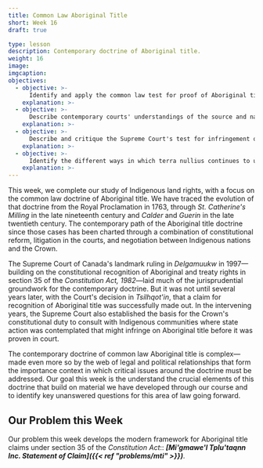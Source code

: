 ```yaml
---
title: Common Law Aboriginal Title
short: Week 16
draft: true

type: lesson
description: Contemporary doctrine of Aboriginal title.
weight: 16
image: 
imgcaption: 
objectives:
  - objective: >-
      Identify and apply the common law test for proof of Aboriginal title.
    explanation: >- 
  - objective: >-
      Describe contemporary courts' understandings of the source and nature of Aboriginal title, including tensions with analogies to conventional property concepts.
    explanation: >-
  - objective: >-
      Describe and critique the Supreme Court's test for infringement of Aboriginal title.
    explanation: >-
  - objective: >-
      Identify the different ways in which terra nullius continues to underpin the common law framework for Aboriginal title claims.
    explanation: >-
---
```


This week, we complete our study of Indigenous land rights, with a focus on the common law doctrine of Aboriginal title. We have traced the evolution of that doctrine from the Royal Proclamation in 1763, through *St. Catherine's Milling* in the late nineteenth century and *Calder* and *Guerin* in the late twentieth century. The contemporary path of the Aboriginal title doctrine since those cases has been charted through a combination of constitutional reform, litigation in the courts, and negotiation between Indigenous nations and the Crown. 

The Supreme Court of Canada's landmark ruling in *Delgamuukw* in 1997—building on the constitutional recognition of Aboriginal and treaty rights in section 35 of the *Constitution Act, 1982*—laid much of the jurisprudential groundwork for the contemporary doctrine. But it was not until several years later, with the Court's decision in *Tsilhqot'in*, that a claim for recognition of Aboriginal title was successfully made out. In the intervening years, the Supreme Court also established the basis for the Crown's constitutional duty to consult with Indigenous communities where state action was contemplated that might infringe on Aboriginal title before it was proven in court.

The contemporary doctrine of common law Aboriginal title is complex—made even more so by the web of legal and political relationships that form the importance context in which critical issues around the doctrine must be addressed. Our goal this week is the understand the crucial elements of this doctrine that build on material we have developed through our course and to identify key unanswered questions for this area of law going forward. 

## Our Problem this Week

Our problem this week develops the modern framework for Aboriginal title claims under section 35 of the *Constitution Act*:: ***[Mi'gmawe'l Tplu'taqnn Inc. Statement of Claim]({{< ref "problems/mti" >}})***.